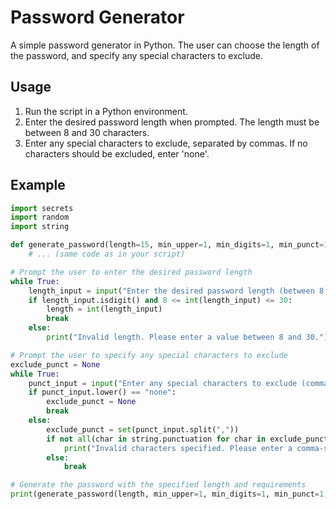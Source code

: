 # Password Generator

A simple password generator in Python. The user can choose the length of the password, and specify any special characters to exclude.

## Usage

1. Run the script in a Python environment.
2. Enter the desired password length when prompted. The length must be between 8 and 30 characters.
3. Enter any special characters to exclude, separated by commas. If no characters should be excluded, enter 'none'.

## Example

```python
import secrets
import random
import string

def generate_password(length=15, min_upper=1, min_digits=1, min_punct=1, exclude_punct=None):
    # ... (same code as in your script)

# Prompt the user to enter the desired password length
while True:
    length_input = input("Enter the desired password length (between 8 and 30 characters): ")
    if length_input.isdigit() and 8 <= int(length_input) <= 30:
        length = int(length_input)
        break
    else:
        print("Invalid length. Please enter a value between 8 and 30.")

# Prompt the user to specify any special characters to exclude
exclude_punct = None
while True:
    punct_input = input("Enter any special characters to exclude (comma-separated, or 'none'): ")
    if punct_input.lower() == "none":
        exclude_punct = None
        break
    else:
        exclude_punct = set(punct_input.split(","))
        if not all(char in string.punctuation for char in exclude_punct):
            print("Invalid characters specified. Please enter a comma-separated list of valid punctuation characters to exclude.")
        else:
            break

# Generate the password with the specified length and requirements
print(generate_password(length, min_upper=1, min_digits=1, min_punct=1, exclude_punct=exclude_punct))